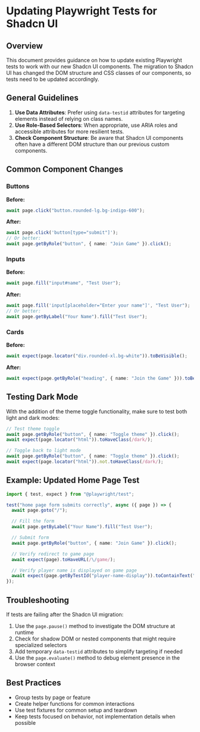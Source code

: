 # Updating Playwright Tests for Shadcn UI

## Overview

This document provides guidance on how to update existing Playwright tests to work with our new Shadcn UI components. The migration to Shadcn UI has changed the DOM structure and CSS classes of our components, so tests need to be updated accordingly.

## General Guidelines

1. **Use Data Attributes**: Prefer using `data-testid` attributes for targeting elements instead of relying on class names.
2. **Use Role-Based Selectors**: When appropriate, use ARIA roles and accessible attributes for more resilient tests.
3. **Check Component Structure**: Be aware that Shadcn UI components often have a different DOM structure than our previous custom components.

## Common Component Changes

### Buttons

**Before:**

```typescript
await page.click("button.rounded-lg.bg-indigo-600");
```

**After:**

```typescript
await page.click('button[type="submit"]');
// Or better:
await page.getByRole("button", { name: "Join Game" }).click();
```

### Inputs

**Before:**

```typescript
await page.fill("input#name", "Test User");
```

**After:**

```typescript
await page.fill('input[placeholder="Enter your name"]', "Test User");
// Or better:
await page.getByLabel("Your Name").fill("Test User");
```

### Cards

**Before:**

```typescript
await expect(page.locator("div.rounded-xl.bg-white")).toBeVisible();
```

**After:**

```typescript
await expect(page.getByRole("heading", { name: "Join the Game" })).toBeVisible();
```

## Testing Dark Mode

With the addition of the theme toggle functionality, make sure to test both light and dark modes:

```typescript
// Test theme toggle
await page.getByRole("button", { name: "Toggle theme" }).click();
await expect(page.locator("html")).toHaveClass(/dark/);

// Toggle back to light mode
await page.getByRole("button", { name: "Toggle theme" }).click();
await expect(page.locator("html")).not.toHaveClass(/dark/);
```

## Example: Updated Home Page Test

```typescript
import { test, expect } from "@playwright/test";

test("home page form submits correctly", async ({ page }) => {
  await page.goto("/");

  // Fill the form
  await page.getByLabel("Your Name").fill("Test User");

  // Submit form
  await page.getByRole("button", { name: "Join Game" }).click();

  // Verify redirect to game page
  await expect(page).toHaveURL(/\/game/);

  // Verify player name is displayed on game page
  await expect(page.getByTestId("player-name-display")).toContainText("Test User");
});
```

## Troubleshooting

If tests are failing after the Shadcn UI migration:

1. Use the `page.pause()` method to investigate the DOM structure at runtime
2. Check for shadow DOM or nested components that might require specialized selectors
3. Add temporary `data-testid` attributes to simplify targeting if needed
4. Use the `page.evaluate()` method to debug element presence in the browser context

## Best Practices

- Group tests by page or feature
- Create helper functions for common interactions
- Use test fixtures for common setup and teardown
- Keep tests focused on behavior, not implementation details when possible
